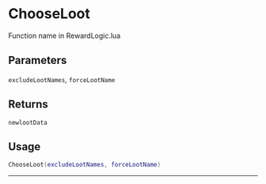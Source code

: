# ChooseLoot
Function name in RewardLogic.lua
## Parameters
`excludeLootNames`, `forceLootName`
## Returns
`newlootData`
## Usage
```lua
ChooseLoot(excludeLootNames, forceLootName)
```
---
